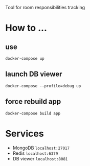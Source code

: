 Tool for room responsibilities tracking

# How to ...
## use
`docker-compose up`

## launch DB viewer 
`docker-compose --profile=debug up`

## force rebuild app
`docker-compose build app`

# Services
- MongoDB `localhost:27017`
- Redis `localhost:6379`
- DB viewer `localhost:8081`


